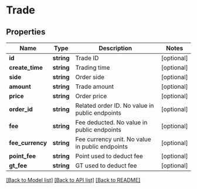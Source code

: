 # Trade

## Properties
Name | Type | Description | Notes
------------ | ------------- | ------------- | -------------
**id** | **string** | Trade ID | [optional] 
**create_time** | **string** | Trading time | [optional] 
**side** | **string** | Order side | [optional] 
**amount** | **string** | Trade amount | [optional] 
**price** | **string** | Order price | [optional] 
**order_id** | **string** | Related order ID. No value in public endpoints | [optional] 
**fee** | **string** | Fee deducted. No value in public endpoints | [optional] 
**fee_currency** | **string** | Fee currency unit. No value in public endpoints | [optional] 
**point_fee** | **string** | Point used to deduct fee | [optional] 
**gt_fee** | **string** | GT used to deduct fee | [optional] 

[[Back to Model list]](../README.md#documentation-for-models) [[Back to API list]](../README.md#documentation-for-api-endpoints) [[Back to README]](../README.md)


